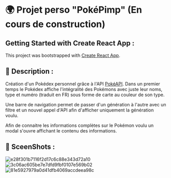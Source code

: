 # 🌍 Projet perso "PokéPimp" (En cours de construction)

## Getting Started with Create React App : 

This project was bootstrapped with [Create React App](https://github.com/facebook/create-react-app).

## 📝 Description :

Création d'un Pokédex personnel grâce à l'API [PokéAPI](https://pokeapi.co/). Dans un premier temps le Pokédex affiche l'intégralité des Pokémons avec juste leur noms, type et numéro (traduit en FR) sous forme de carte au couleur de son type.

Une barre de navigation permet de passer d'un génération à l'autre avec un filtre et un nouvel appel d'API afin d'afficher uniquement la génération voulu.

Afin de connaitre les informations complètes sur le Pokémon voulu un modal s'ouvre affichant le contenu des informations.

## 📸 SceenShots : 

![e28f301b7116f2d17c6c88e343d72a10](https://user-images.githubusercontent.com/89353029/153377960-cd2838f3-a04a-4786-a2ff-40d9cecee0e7.png)
![3c06ac605be7e7dfd9fbf0107e569b02](https://user-images.githubusercontent.com/89353029/153377982-89addd6e-5762-4486-9afe-bee11e4af07d.png)
![81e5927979a0d41dfb4069accdeea98c](https://user-images.githubusercontent.com/89353029/153377997-21ceae65-3779-41bc-8f80-e18a18dc33dc.png)




